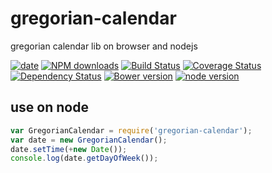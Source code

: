 # gregorian-calendar

gregorian calendar lib on browser and nodejs

[![date](https://nodei.co/npm/gregorian-calendar.png)](https://npmjs.org/package/gregorian-calendar)
[![NPM downloads](http://img.shields.io/npm/dm/gregorian-calendar.svg)](https://npmjs.org/package/gregorian-calendar)
[![Build Status](https://secure.travis-ci.org/kissyteam/gregorian-calendar.png?branch=master)](https://travis-ci.org/kissyteam/gregorian-calendar)
[![Coverage Status](https://img.shields.io/coveralls/kissyteam/gregorian-calendar.svg)](https://coveralls.io/r/kissyteam/gregorian-calendar?branch=master)
[![Dependency Status](https://gemnasium.com/kissyteam/gregorian-calendar.png)](https://gemnasium.com/kissyteam/gregorian-calendar)
[![Bower version](https://badge.fury.io/bo/gregorian-calendar.svg)](http://badge.fury.io/bo/gregorian-calendar)
[![node version](https://img.shields.io/badge/node.js-%3E=_0.10-green.svg?style=flat-square)](http://nodejs.org/download/)


## use on node

```javascript
var GregorianCalendar = require('gregorian-calendar');
var date = new GregorianCalendar();
date.setTime(+new Date());
console.log(date.getDayOfWeek());
```